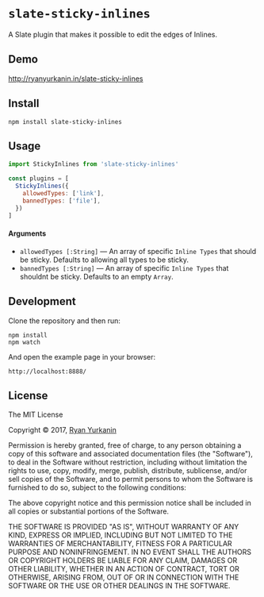 
# `slate-sticky-inlines`

A Slate plugin that makes it possible to edit the edges of Inlines.


## Demo

http://ryanyurkanin.in/slate-sticky-inlines


## Install

```
npm install slate-sticky-inlines
```

## Usage

```js
import StickyInlines from 'slate-sticky-inlines'

const plugins = [
  StickyInlines({
    allowedTypes: ['link'],
    bannedTypes: ['file'],
  })
]
```

#### Arguments
- `allowedTypes [:String]` — An array of specific `Inline Types` that should be sticky.  Defaults to allowing all types to be sticky.
- `bannedTypes [:String]` — An array of specific `Inline Types` that shouldnt be sticky.  Defaults to an empty `Array`.


## Development

Clone the repository and then run:

```
npm install
npm watch
```

And open the example page in your browser:

```
http://localhost:8888/
```


## License

The MIT License

Copyright &copy; 2017, [Ryan Yurkanin](ryanyurkan.in)

Permission is hereby granted, free of charge, to any person obtaining a copy of this software and associated documentation files (the "Software"), to deal in the Software without restriction, including without limitation the rights to use, copy, modify, merge, publish, distribute, sublicense, and/or sell copies of the Software, and to permit persons to whom the Software is furnished to do so, subject to the following conditions:

The above copyright notice and this permission notice shall be included in all copies or substantial portions of the Software.

THE SOFTWARE IS PROVIDED "AS IS", WITHOUT WARRANTY OF ANY KIND, EXPRESS OR IMPLIED, INCLUDING BUT NOT LIMITED TO THE WARRANTIES OF MERCHANTABILITY, FITNESS FOR A PARTICULAR PURPOSE AND NONINFRINGEMENT. IN NO EVENT SHALL THE AUTHORS OR COPYRIGHT HOLDERS BE LIABLE FOR ANY CLAIM, DAMAGES OR OTHER LIABILITY, WHETHER IN AN ACTION OF CONTRACT, TORT OR OTHERWISE, ARISING FROM, OUT OF OR IN CONNECTION WITH THE SOFTWARE OR THE USE OR OTHER DEALINGS IN THE SOFTWARE.